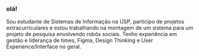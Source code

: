### olá!

Sou estudante de Sistemas de Informação na USP, participo de projetos extracurriculares e estou trabalhando na montagem de um sistema para um projeto de pesquisa envolvendo robôs sociais. Tenho experiência em gestão e liderança de times, Figma, Design Thinking e User Experience/Interface no geral.
